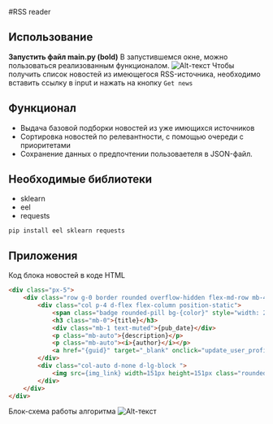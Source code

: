 #RSS reader

## Использование
__Запустить файл main.py (bold)__
В запустившемся окне, можно пользоваться реализованным функционалом.
![Alt-текст](https://sun9-11.userapi.com/s/v1/if2/FGhPHCqzfpoSqvEQveTAZZUbB64Pfcsk6yMD0PeBIrX4ndYKZP8qzNkpb-B1ZLd8Y8bz93iseEeOre-ETJP3_dE3.jpg?size=1472x890&quality=96&type=album "main window")
Чтобы получить список новостей из имеющегося RSS-источника, необходимо вставить ссылку в input и нажать на кнопку `Get news` 

## Функционал
- Выдача базовой подборки новостей из уже имющихся источников
- Сортировка новостей по релевантности, с помощью очереди с приоритетами
- Сохранение данных о предпочтении пользоваетеля в JSON-файл.

## Необходимые библиотеки
- sklearn
- eel
- requests
```
pip install eel sklearn requests
```
## Приложения
Код блока новостей в коде HTML
```html
<div class="px-5">
    <div class="row g-0 border rounded overflow-hidden flex-md-row mb-4 shadow-sm h-md-250 position-relative">
        <div class="col p-4 d-flex flex-column position-static">
            <span class="badge rounded-pill bg-{color}" style="width: 25%;">{category}</span>
            <h3 class="mb-0">{title}</h3>
            <div class="mb-1 text-muted">{pub_date}</div>
            <p class="mb-auto">{description}</p>
            <p class="mb-auto"><i>{author}</i></p>
            <a href="{guid}" target="_blank" onclick="update_user_profile('{category}', '{url}')" class="btn btn-primary" id="guid-link" style="width: 25%;">Continue reading</a>
        </div>
        <div class="col-auto d-none d-lg-block ">
            <img src={img_link} width=151px height=151px class="rounded-circle mt-5">
        </div>
    </div>
</div>
```
Блок-схема работы алгоритма
![Alt-текст](https://sun9-83.userapi.com/s/v1/if2/hx0IWOP7SybK7-VFjRGJF3ApQkSEzjvB0aTUA6n8V_rTmFc4wRnJ_7ehGGi-SIutYmTFpX2d5STosZUM45MA8Fpp.jpg?size=1660x1415&quality=96&type=album "diagram")
